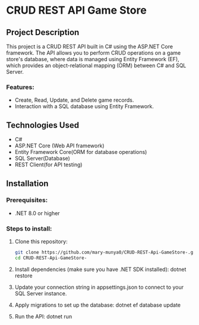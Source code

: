 # CRUD REST API Game Store

## Project Description
This project is a CRUD REST API built in C# using the ASP.NET Core framework. The API allows you to perform CRUD operations on a game store's database, where data is managed using Entity Framework (EF), which provides an object-relational mapping (ORM) between C# and SQL Server.

### Features:
- Create, Read, Update, and Delete game records.
- Interaction with a SQL database using Entity Framework.

## Technologies Used
- C#
- ASP.NET Core (Web API framework)
- Entity Framework Core(ORM for database operations)
- SQL Server(Database)
-  REST Client(for API testing)

## Installation

### Prerequisites:
- .NET 8.0 or higher

### Steps to install:
1. Clone this repository:
   ```bash
   git clone https://github.com/mary-munya0/CRUD-REST-Api-GameStore-.git
   cd CRUD-REST-Api-GameStore-
2. Install dependencies (make sure you have .NET SDK installed):
    dotnet restore
   
4. Update your connection string in appsettings.json to connect to your SQL Server instance.
 
5. Apply migrations to set up the database:
    dotnet ef database update
   
7. Run the API:
    dotnet run

